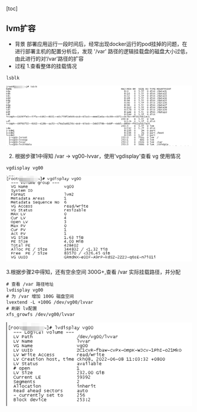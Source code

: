 [toc]
## lvm扩容
* 背景
 部署应用运行一段时间后，经常出现docker运行的pod挂掉的问题，在进行部署主机的配置分析后，发现 '/var' 路径的逻辑挂载盘的磁盘大小过低，由此进行的对‘/var’路径的扩容
* 过程
 1.查看整体的挂载情况
~~~shell
lsblk
~~~
![](vx_images/252945313227250.png)

2. 根据步骤1中得知 /var -> vg00-lvvar，使用'vgdisplay'查看 vg 使用情况
~~~shell
vgdisplay vg00
~~~
![](vx_images/332565613247416.png)

3.根据步骤2中得知，还有空余空间 300G+,查看 /var 实际挂载路径，并分配
~~~shell
# 查看 /var 路径地址
lvdisplay vg00
# 为 /var 增加 100G 磁盘空间
lvextend -L +100G /dev/vg00/lvvar
# 刷新 lv配置
xfs_growfs /dev/vg00/lvvar
~~~
![](vx_images/15660114236640.png)